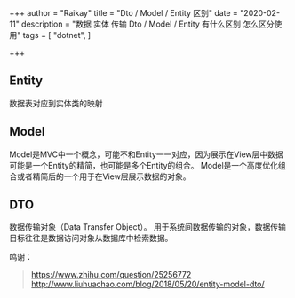 +++
author = "Raikay"
title = "Dto / Model / Entity 区别"
date = "2020-02-11"
description = "数据 实体 传输 Dto / Model / Entity 有什么区别 怎么区分使用"
tags = [
    "dotnet",
]

+++

## Entity
数据表对应到实体类的映射


## Model

Model是MVC中一个概念，可能不和Entity一一对应，因为展示在View层中数据可能是一个Entity的精简，也可能是多个Entity的组合。
Model是一个高度优化组合或者精简后的一个用于在View层展示数据的对象。


## DTO
数据传输对象（Data Transfer Object）。
用于系统间数据传输的对象，数据传输目标往往是数据访问对象从数据库中检索数据。

鸣谢：
> https://www.zhihu.com/question/25256772  
> http://www.liuhuachao.com/blog/2018/05/20/entity-model-dto/  

